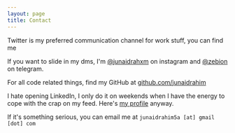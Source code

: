 ```yaml
---
layout: page
title: Contact
---
```


Twitter is my preferred communication channel for work stuff, you can find me 

If you want to slide in my dms, I'm [@junaidrahxm](https://www.instagram.com/junaidrahxm/) on instagram and [@zebion](https://t.me/zebion) on telegram.

For all code related things, find my GitHub at [github.com/junaidrahim](https://github.com/junaidrahim)

I hate opening LinkedIn, I only do it on weekends when I have the energy to cope with the crap on my feed. Here's [my profile](https://www.linkedin.com/in/junaidrahim/) anyway.

If it's something serious, you can email me at `junaidrahim5a [at] gmail [dot] com`